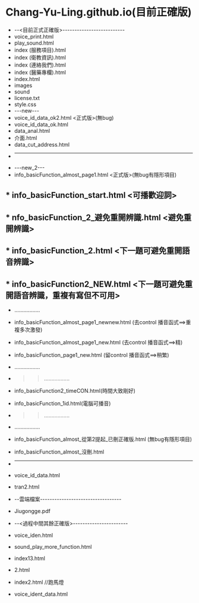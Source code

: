 # Chang-Yu-Ling.github.io(目前正確版)
* --<目前正式正確版>--------------------------
* voice_print.html
* play_sound.html
* index (服務項目).html
* index (衛教資訊).html
* index (連絡我們).html
* index (醫藥專欄).html
* index.html
* images
* sound
* license.txt
* style.css
* ---new---
* voice_id_data_ok2.html   <正式版>(無bug)
* voice_id_data_ok.html         
* data_anal.html
* 介面.html
* data_cut_address.html
* ----------
* ---new_2---
* info_basicFunction_almost_page1.html   <正式版>(無bug有隱形項目)
## * info_basicFunction_start.html   <可播歡迎詞>
## * nfo_basicFunction_2_避免重開辨識.html  <避免重開辨識>
## * info_basicFunction_2.html <下一題可避免重開語音辨識>
## * info_basicFunction2_NEW.html <下一題可避免重開語音辨識，重複有寫但不可用>
* .................
* info_basicFunction_almost_page1_newnew.html (去control 播音函式==>重複多次激發)
* info_basicFunction_almost_page1_new.html    (去control 播音函式==>精)
* info_basicFunction_page1_new.html           (留control 播音函式==>稍繁)
* .................
* >>.................
* info_basicFunction2_timeCON.html(時間大致剛好)
* info_basicFunction_1id.html(電腦可播音)
* >>.................
* .................
* info_basicFunction_almost_從第2提起_已刪正確版.html  (無bug有隱形項目)       
* info_basicFunction_almost_沒刪.html
* ----------
* voice_id_data.html
* tran2.html

* --雲端檔案----------------------------------
* Jiugongge.pdf
* --<過程中間其餘正確版>-----------------------
* voice_iden.html
* sound_play_more_function.html
* index13.html
* 2.html
* index2.html  //跑馬燈
* voice_ident_data.html
